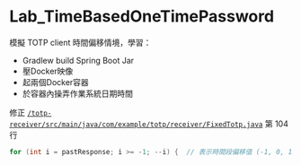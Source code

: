 # Lab_TimeBasedOneTimePassword
模擬 TOTP client 時間偏移情境，學習：
 - Gradlew build Spring Boot Jar
 - 壓Docker映像
 - 起兩個Docker容器
 - 於容器內操弄作業系統日期時間

修正 [`/totp-receiver/src/main/java/com/example/totp/receiver/FixedTotp.java`](https://github.com/ivorkang729/Lab_TimeBasedOneTimePassword/blob/master/totp-receiver/src/main/java/com/example/totp/receiver/FixedTotp.java) 第 104 行 
```Java
for (int i = pastResponse; i >= -1; --i) {  // 表示時間段偏移值 (-1, 0, 1)：前一時段、當前時段或下一時段，用於容許TOTP客戶端與服務端之間的時間誤差
```
